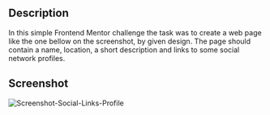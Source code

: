 ## Description
In this simple Frontend Mentor challenge the task was to create a web page like the one bellow on the screenshot, by given design. The page should contain a name, location, a short description
and links to some social network profiles.

## Screenshot
![Screenshot-Social-Links-Profile](https://github.com/user-attachments/assets/35920e58-3176-4b49-8401-251381443391)


